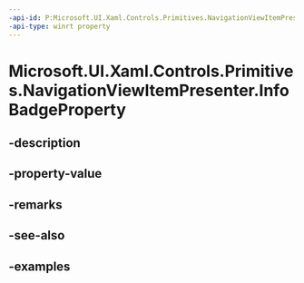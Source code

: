 ```yaml
---
-api-id: P:Microsoft.UI.Xaml.Controls.Primitives.NavigationViewItemPresenter.InfoBadgeProperty
-api-type: winrt property
---
```


# Microsoft.UI.Xaml.Controls.Primitives.NavigationViewItemPresenter.InfoBadgeProperty

<!--
public static Microsoft.UI.Xaml.DependencyProperty InfoBadgeProperty { get; }
-->


## -description

## -property-value

## -remarks

## -see-also

## -examples


